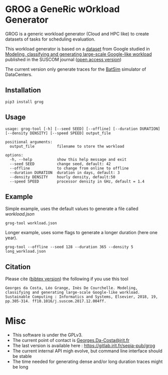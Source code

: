 # GROG a GeneRic wOrkload Generator

GROG is a generic workload generator (Cloud and HPC like) to create datasets of tasks for scheduling evaluation.

This workload generator is based on a [dataset](https://research.google/tools/datasets/cluster-workload-traces/) from Google studied in [Modeling, classifying and generating large-scale Google-like workload](https://www.sciencedirect.com/science/article/abs/pii/S2210537917301634) published in the SUSCOM journal ([open access version](https://hal.archives-ouvertes.fr/hal-02640354/document))

The current version only generate traces for the [BatSim](https://gitlab.inria.fr/batsim/batsim) simulator of DataCenters.

## Installation

    pip3 install grog

## Usage

    usage: grog-tool [-h] [--seed SEED] [--offline] [--duration DURATION] [--density DENSITY] [--speed SPEED] output_file

    positional arguments:
      output_file          filename to store the workload

    options:
      -h, --help           show this help message and exit
      --seed SEED          change seed, default: 42
      --offline            to change from online to offline
      --duration DURATION  duration in days, default: 3
      --density DENSITY    hourly density, default:50
      --speed SPEED        processor density in GHz, default = 1.4

## Example

Simple example, uses the default values to generate a file called *workload.json*

    grog-tool workload.json

Longer example, uses some flags to generate a longer duration (here one year).	

    grog-tool --offline --seed 128 --duration 365 --density 5 long_workload.json

## Citation

Please cite ([bibtex version](https://hal.archives-ouvertes.fr/hal-02640354v1/bibtex)) the following if you use this tool

    Georges da Costa, Léo Grange, Inès De Courchelle. Modeling, classifying and generating large-scale Google-like workload. Sustainable Computing : Informatics and Systems, Elsevier, 2018, 19, pp.305-314. ff10.1016/j.suscom.2017.12.004ff.
    
    
# Misc

 * This software is under the GPLv3.
 * The current point of contact is Georges.Da-Costa@irit.fr
 * The last version is available here : https://gitlab.irit.fr/sepia-pub/grog
 * The current internal API migh evolve, but command line interface should be stable
 * The time needed for generating dense and/or long duration traces might be long
